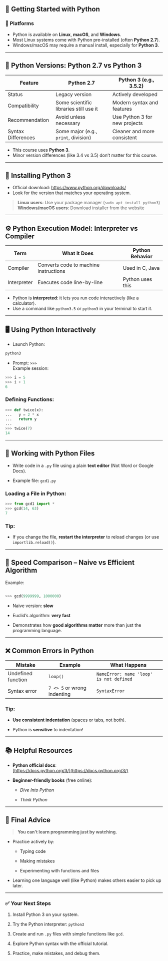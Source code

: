 ## 🐍 **Getting Started with Python**

### 🧭 Platforms

- Python is available on **Linux**, **macOS**, and **Windows**.
- Most Linux systems come with Python pre-installed (often **Python 2.7**).
- Windows/macOS may require a manual install, especially for **Python 3**.

---

## 🔢 **Python Versions: Python 2.7 vs Python 3**

|Feature|Python 2.7|Python 3 (e.g., 3.5.2)|
|---|---|---|
|Status|Legacy version|Actively developed|
|Compatibility|Some scientific libraries still use it|Modern syntax and features|
|Recommendation|Avoid unless necessary|Use Python 3 for new projects|
|Syntax Differences|Some major (e.g., `print`, division)|Cleaner and more consistent|

- This course uses **Python 3**.
- Minor version differences (like 3.4 vs 3.5) don’t matter for this course.

---

## 🔧 **Installing Python 3**

- Official download: https://www.python.org/downloads/
- Look for the version that matches your operating system.

> **Linux users**: Use your package manager (`sudo apt install python3`)  
> **Windows/macOS users**: Download installer from the website

---

## ⚙️ **Python Execution Model: Interpreter vs Compiler**

|Term|What it Does|Python Behavior|
|---|---|---|
|Compiler|Converts code to machine instructions|Used in C, Java|
|Interpreter|Executes code line-by-line|Python uses this|

- Python is **interpreted**: it lets you run code interactively (like a calculator).
- Use a command like `python3.5` or `python3` in your terminal to start it.

---

## 🖥️ **Using Python Interactively**

- Launch Python:
    
```bash
python3
```
    
- Prompt: `>>>`  
    Example session:
```python   
>>> i = 5
>>> i + 1
6
```
    

### Defining Functions:

```python
>>> def twice(x):
...   y = 2 * x
...   return y
...
>>> twice(7)
14

```

---

## 📄 **Working with Python Files**

- Write code in a `.py` file using a plain **text editor** (Not Word or Google Docs).
    
- Example file: `gcd1.py`
    

### Loading a File in Python:

```python
>>> from gcd1 import *
>>> gcd(14, 63)
7
```

### Tip:

- If you change the file, **restart the interpreter** to reload changes (or use `importlib.reload()`).
    

---

## 🧮 **Speed Comparison – Naive vs Efficient Algorithm**

Example:

```python

>>> gcd(9999999, 1000000)
```

- Naive version: **slow**
    
- Euclid’s algorithm: **very fast**
    
- Demonstrates how **good algorithms matter** more than just the programming language.
    

---

## ❌ **Common Errors in Python**

|Mistake|Example|What Happens|
|---|---|---|
|Undefined function|`loop()`|`NameError: name 'loop' is not defined`|
|Syntax error|`7 <> 5` or wrong indenting|`SyntaxError`|

### Tip:

- **Use consistent indentation** (spaces or tabs, not both).
    
- Python is **sensitive** to indentation!
    

---

## 📚 **Helpful Resources**

- **Python official docs**:  
    [https://docs.python.org/3/](https://docs.python.org/3/)
    
- **Beginner-friendly books** (free online):
    
    - _Dive Into Python_
        
    - _Think Python_
        

---

## 🧠 **Final Advice**

> **You can’t learn programming just by watching.**

- Practice actively by:
    
    - Typing code
        
    - Making mistakes
        
    - Experimenting with functions and files
        
- Learning one language well (like Python) makes others easier to pick up later.
    

---

### ✅ Your Next Steps

1. Install Python 3 on your system.
    
2. Try the Python interpreter: `python3`
    
3. Create and run `.py` files with simple functions like `gcd`.
    
4. Explore Python syntax with the official tutorial.
    
5. Practice, make mistakes, and debug them.
